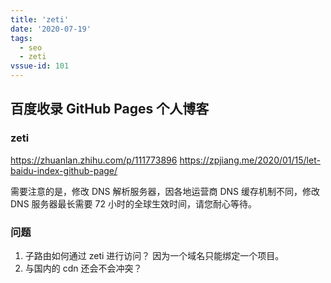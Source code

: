 ```yaml
---
title: 'zeti'
date: '2020-07-19'
tags:
  - seo
  - zeti
vssue-id: 101
---
```


## 百度收录 GitHub Pages 个人博客

### zeti

https://zhuanlan.zhihu.com/p/111773896
https://zpjiang.me/2020/01/15/let-baidu-index-github-page/

需要注意的是，修改 DNS 解析服务器，因各地运营商 DNS 缓存机制不同，修改 DNS 服务器最长需要 72 小时的全球生效时间，请您耐心等待。

### 问题

1. 子路由如何通过 zeti 进行访问？ 因为一个域名只能绑定一个项目。
2. 与国内的 cdn 还会不会冲突？
